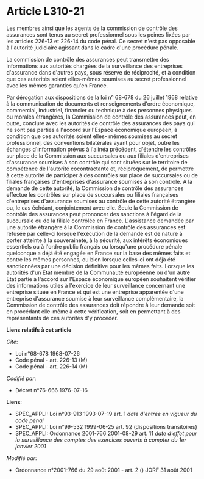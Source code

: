 # Article L310-21

Les membres ainsi que les agents de la commission de contrôle des assurances sont tenus au secret professionnel sous les
peines fixées par les articles 226-13 et 226-14 du code pénal. Ce secret n'est pas opposable à l'autorité judiciaire agissant
dans le cadre d'une procédure pénale.

La commission de contrôle des assurances peut transmettre des informations aux autorités chargées de la surveillance des
entreprises d'assurance dans d'autres pays, sous réserve de réciprocité, et à condition que ces autorités soient elles-mêmes
soumises au secret professionnel avec les mêmes garanties qu'en France.

Par dérogation aux dispositions de la loi n° 68-678 du 26 juillet 1968 relative à la communication de documents et
renseignements d'ordre économique, commercial, industriel, financier ou technique à des personnes physiques ou morales
étrangères, la Commission de contrôle des assurances peut, en outre, conclure avec les autorités de contrôle des assurances
des pays qui ne sont pas parties à l'accord sur l'Espace économique européen, à condition que ces autorités soient elles-
mêmes soumises au secret professionnel, des conventions bilatérales ayant pour objet, outre les échanges d'information prévus
à l'alinéa précédent, d'étendre les contrôles sur place de la Commission aux succursales ou aux filiales d'entreprises
d'assurance soumises à son contrôle qui sont situées sur le territoire de compétence de l'autorité cocontractante et,
réciproquement, de permettre à cette autorité de participer à des contrôles sur place de succursales ou de filiales
françaises d'entreprises d'assurance soumises à son contrôle. A la demande de cette autorité, la Commission de contrôle des
assurances effectue les contrôles sur place de succursales ou filiales françaises d'entreprises d'assurance soumises au
contrôle de cette autorité étrangère ou, le cas échéant, conjointement avec elle. Seule la Commission de contrôle des
assurances peut prononcer des sanctions à l'égard de la succursale ou de la filiale contrôlée en France. L'assistance
demandée par une autorité étrangère à la Commission de contrôle des assurances est refusée par celle-ci lorsque l'exécution
de la demande est de nature à porter atteinte à la souveraineté, à la sécurité, aux intérêts économiques essentiels ou à
l'ordre public français ou lorsqu'une procédure pénale quelconque a déjà été engagée en France sur la base des mêmes faits et
contre les mêmes personnes, ou bien lorsque celles-ci ont déjà été sanctionnées par une décision définitive pour les mêmes
faits. Lorsque les autorités d'un Etat membre de la Communauté européenne ou d'un autre Etat partie à l'accord sur l'Espace
économique européen souhaitent vérifier des informations utiles à l'exercice de leur surveillance concernant une entreprise
située en France et qui est une entreprise apparentée d'une entreprise d'assurance soumise à leur surveillance
complémentaire, la Commission de contrôle des assurances doit répondre à leur demande soit en procédant elle-même à cette
vérification, soit en permettant à des représentants de ces autorités d'y procéder.

**Liens relatifs à cet article**

_Cite_:

  - Loi n°68-678 1968-07-26
  - Code pénal - art. 226-13 (M)
  - Code pénal - art. 226-14 (M)

_Codifié par_:

  - Décret n°76-666 1976-07-16

**Liens**:

  - SPEC_APPLI: Loi n°93-913 1993-07-19 art. 1 *date d'entrée en vigueur du code pénal*
  - SPEC_APPLI: Loi n°99-532 1999-06-25 art. 92 (dispositions transitoires)
  - SPEC_APPLI: Ordonnance 2001-766 2001-08-29 art. 11 *date d'effet pour la surveillance des comptes des exercices ouverts à compter du 1er janvier 2001*

_Modifié par_:

  - Ordonnance n°2001-766 du 29 août 2001 - art. 2 () JORF 31 août 2001
